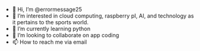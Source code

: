 - 👋 Hi, I’m @errormessage25
- 👀 I’m interested in cloud computing, raspberry pI, AI, and technology as it pertains to the sports world.
- 🌱 I’m currently learning python
- 💞️ I’m looking to collaborate on app coding
- 📫 How to reach me via email 

<!---
errormessage25/errormessage25 is a ✨ special ✨ repository because its `README.md` (this file) appears on your GitHub profile.
You can click the Preview link to take a look at your changes.
--->
